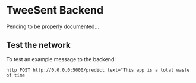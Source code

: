 # TweeSent Backend

Pending to be properly documented...

## Test the network
To test an example message to the backend:

    http POST http://0.0.0.0:5000/predict text="This app is a total waste of time